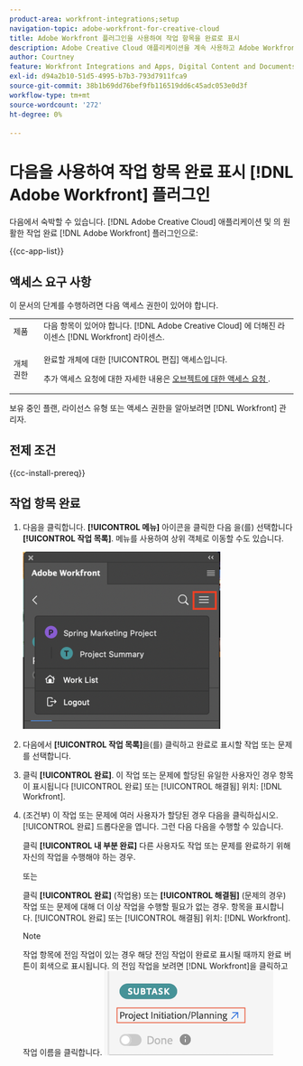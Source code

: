 ```yaml
---
product-area: workfront-integrations;setup
navigation-topic: adobe-workfront-for-creative-cloud
title: Adobe Workfront 플러그인을 사용하여 작업 항목을 완료로 표시
description: Adobe Creative Cloud 애플리케이션을 계속 사용하고 Adobe Workfront에서 작업을 원활하게 완료할 수 있습니다.
author: Courtney
feature: Workfront Integrations and Apps, Digital Content and Documents
exl-id: d94a2b10-51d5-4995-b7b3-793d7911fca9
source-git-commit: 38b1b69dd76bef9fb116519dd6c45adc053e0d3f
workflow-type: tm+mt
source-wordcount: '272'
ht-degree: 0%

---
```


# 다음을 사용하여 작업 항목 완료 표시 [!DNL Adobe Workfront] 플러그인

다음에서 숙박할 수 있습니다. [!DNL Adobe Creative Cloud] 애플리케이션 및 의 원활한 작업 완료 [!DNL Adobe Workfront] 플러그인으로:

{{cc-app-list}}

## 액세스 요구 사항

이 문서의 단계를 수행하려면 다음 액세스 권한이 있어야 합니다.

<table style="table-layout:auto"> 
 <col> 
 <col> 
 <tbody> 
  <tr> 
   <!-- <td role="rowheader">[!DNL Adobe Workfront] plan*</td> 
   <td> <p>[!UICONTROL Pro] or higher</p> </td> 
  </tr> 
  <tr data-mc-conditions=""> 
   <td role="rowheader">[!DNL Adobe Workfront] license*</td> 
   <td> <p>Work or higher</p> </td> 
  </tr> --> 
  <tr> 
   <td role="rowheader">제품</td> 
   <td>다음 항목이 있어야 합니다. [!DNL Adobe Creative Cloud] 에 더해진 라이센스 [!DNL Workfront] 라이센스.</td> 
  </tr> 
  <tr> 
   <td role="rowheader">개체 권한</td> 
   <td> <p>완료할 개체에 대한 [!UICONTROL 편집] 액세스입니다.</p> <p>추가 액세스 요청에 대한 자세한 내용은 <a href="../../workfront-basics/grant-and-request-access-to-objects/request-access.md" class="MCXref xref">오브젝트에 대한 액세스 요청 </a>.</p> </td> 
  </tr> 
 </tbody> 
</table>

보유 중인 플랜, 라이선스 유형 또는 액세스 권한을 알아보려면 [!DNL Workfront] 관리자.

## 전제 조건

{{cc-install-prereq}}

## 작업 항목 완료

1. 다음을 클릭합니다. **[!UICONTROL 메뉴]** 아이콘을 클릭한 다음 을(를) 선택합니다 **[!UICONTROL 작업 목록]**. 메뉴를 사용하여 상위 객체로 이동할 수도 있습니다.

   ![](assets/go-back-to-work-list-350x314.png)

1. 다음에서 **[!UICONTROL 작업 목록]**&#x200B;을(를) 클릭하고 완료로 표시할 작업 또는 문제를 선택합니다.
1. 클릭 **[!UICONTROL 완료]**.  이 작업 또는 문제에 할당된 유일한 사용자인 경우 항목이 표시됩니다 [!UICONTROL 완료] 또는 [!UICONTROL 해결됨] 위치: [!DNL Workfront].
1. (조건부) 이 작업 또는 문제에 여러 사용자가 할당된 경우 다음을 클릭하십시오. [!UICONTROL 완료] 드롭다운을 엽니다. 그런 다음 다음을 수행할 수 있습니다.

   클릭 **[!UICONTROL 내 부분 완료]** 다른 사용자도 작업 또는 문제를 완료하기 위해 자신의 작업을 수행해야 하는 경우.

   또는

   클릭 **[!UICONTROL 완료]** (작업용) 또는 **[!UICONTROL 해결됨]** (문제의 경우) 작업 또는 문제에 대해 더 이상 작업을 수행할 필요가 없는 경우. 항목을 표시합니다. [!UICONTROL 완료] 또는 [!UICONTROL 해결됨] 위치: [!DNL Workfront].

   >[!NOTE]
   >
   >작업 항목에 전임 작업이 있는 경우 해당 전임 작업이 완료로 표시될 때까지 완료 버튼이 회색으로 표시됩니다. 의 전임 작업을 보려면 [!DNL Workfront]을 클릭하고 작업 이름을 클릭합니다.
   >![](assets/navigate-to-workfront.png)

<!-- I dont think we need this one ![](assets/complete-work-350x529.png) -->
